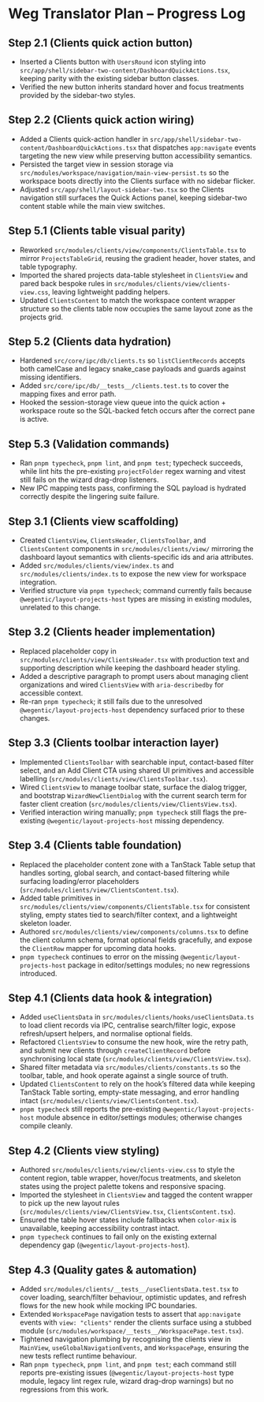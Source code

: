# Weg Translator Plan – Progress Log

## Step 2.1 (Clients quick action button)
- Inserted a Clients button with `UsersRound` icon styling into `src/app/shell/sidebar-two-content/DashboardQuickActions.tsx`, keeping parity with the existing sidebar button classes.
- Verified the new button inherits standard hover and focus treatments provided by the sidebar-two styles.

## Step 2.2 (Clients quick action wiring)
- Added a Clients quick-action handler in `src/app/shell/sidebar-two-content/DashboardQuickActions.tsx` that dispatches `app:navigate` events targeting the new view while preserving button accessibility semantics.
- Persisted the target view in session storage via `src/modules/workspace/navigation/main-view-persist.ts` so the workspace boots directly into the Clients surface with no sidebar flicker.
- Adjusted `src/app/shell/layout-sidebar-two.tsx` so the Clients navigation still surfaces the Quick Actions panel, keeping sidebar-two content stable while the main view switches.

## Step 5.1 (Clients table visual parity)
- Reworked `src/modules/clients/view/components/ClientsTable.tsx` to mirror `ProjectsTableGrid`, reusing the gradient header, hover states, and table typography.
- Imported the shared projects data-table stylesheet in `ClientsView` and pared back bespoke rules in `src/modules/clients/view/clients-view.css`, leaving lightweight padding helpers.
- Updated `ClientsContent` to match the workspace content wrapper structure so the clients table now occupies the same layout zone as the projects grid.

## Step 5.2 (Clients data hydration)
- Hardened `src/core/ipc/db/clients.ts` so `listClientRecords` accepts both camelCase and legacy snake_case payloads and guards against missing identifiers.
- Added `src/core/ipc/db/__tests__/clients.test.ts` to cover the mapping fixes and error path.
- Hooked the session-storage view queue into the quick action + workspace route so the SQL-backed fetch occurs after the correct pane is active.

## Step 5.3 (Validation commands)
- Ran `pnpm typecheck`, `pnpm lint`, and `pnpm test`; typecheck succeeds, while lint hits the pre-existing `projectFolder` regex warning and vitest still fails on the wizard drag-drop listeners.
- New IPC mapping tests pass, confirming the SQL payload is hydrated correctly despite the lingering suite failure.

## Step 3.1 (Clients view scaffolding)
- Created `ClientsView`, `ClientsHeader`, `ClientsToolbar`, and `ClientsContent` components in `src/modules/clients/view/` mirroring the dashboard layout semantics with clients-specific ids and aria attributes.
- Added `src/modules/clients/view/index.ts` and `src/modules/clients/index.ts` to expose the new view for workspace integration.
- Verified structure via `pnpm typecheck`; command currently fails because `@wegentic/layout-projects-host` types are missing in existing modules, unrelated to this change.

## Step 3.2 (Clients header implementation)
- Replaced placeholder copy in `src/modules/clients/view/ClientsHeader.tsx` with production text and supporting description while keeping the dashboard header styling.
- Added a descriptive paragraph to prompt users about managing client organizations and wired `ClientsView` with `aria-describedby` for accessible context.
- Re-ran `pnpm typecheck`; it still fails due to the unresolved `@wegentic/layout-projects-host` dependency surfaced prior to these changes.

## Step 3.3 (Clients toolbar interaction layer)
- Implemented `ClientsToolbar` with searchable input, contact-based filter select, and an Add Client CTA using shared UI primitives and accessible labelling (`src/modules/clients/view/ClientsToolbar.tsx`).
- Wired `ClientsView` to manage toolbar state, surface the dialog trigger, and bootstrap `WizardNewClientDialog` with the current search term for faster client creation (`src/modules/clients/view/ClientsView.tsx`).
- Verified interaction wiring manually; `pnpm typecheck` still flags the pre-existing `@wegentic/layout-projects-host` missing dependency.

## Step 3.4 (Clients table foundation)
- Replaced the placeholder content zone with a TanStack Table setup that handles sorting, global search, and contact-based filtering while surfacing loading/error placeholders (`src/modules/clients/view/ClientsContent.tsx`).
- Added table primitives in `src/modules/clients/view/components/ClientsTable.tsx` for consistent styling, empty states tied to search/filter context, and a lightweight skeleton loader.
- Authored `src/modules/clients/view/components/columns.tsx` to define the client column schema, format optional fields gracefully, and expose the `ClientRow` mapper for upcoming data hooks.
- `pnpm typecheck` continues to error on the missing `@wegentic/layout-projects-host` package in editor/settings modules; no new regressions introduced.

## Step 4.1 (Clients data hook & integration)
- Added `useClientsData` in `src/modules/clients/hooks/useClientsData.ts` to load client records via IPC, centralise search/filter logic, expose refresh/upsert helpers, and normalise optional fields.
- Refactored `ClientsView` to consume the new hook, wire the retry path, and submit new clients through `createClientRecord` before synchronising local state (`src/modules/clients/view/ClientsView.tsx`).
- Shared filter metadata via `src/modules/clients/constants.ts` so the toolbar, table, and hook operate against a single source of truth.
- Updated `ClientsContent` to rely on the hook’s filtered data while keeping TanStack Table sorting, empty-state messaging, and error handling intact (`src/modules/clients/view/ClientsContent.tsx`).
- `pnpm typecheck` still reports the pre-existing `@wegentic/layout-projects-host` module absence in editor/settings modules; otherwise changes compile cleanly.

## Step 4.2 (Clients view styling)
- Authored `src/modules/clients/view/clients-view.css` to style the content region, table wrapper, hover/focus treatments, and skeleton states using the project palette tokens and responsive spacing.
- Imported the stylesheet in `ClientsView` and tagged the content wrapper to pick up the new layout rules (`src/modules/clients/view/ClientsView.tsx`, `ClientsContent.tsx`).
- Ensured the table hover states include fallbacks when `color-mix` is unavailable, keeping accessibility contrast intact.
- `pnpm typecheck` continues to fail only on the existing external dependency gap (`@wegentic/layout-projects-host`).

## Step 4.3 (Quality gates & automation)
- Added `src/modules/clients/__tests__/useClientsData.test.tsx` to cover loading, search/filter behaviour, optimistic updates, and refresh flows for the new hook while mocking IPC boundaries.
- Extended `WorkspacePage` navigation tests to assert that `app:navigate` events with `view: "clients"` render the clients surface using a stubbed module (`src/modules/workspace/__tests__/WorkspacePage.test.tsx`).
- Tightened navigation plumbing by recognising the clients view in `MainView`, `useGlobalNavigationEvents`, and `WorkspacePage`, ensuring the new tests reflect runtime behaviour.
- Ran `pnpm typecheck`, `pnpm lint`, and `pnpm test`; each command still reports pre-existing issues (`@wegentic/layout-projects-host` type module, legacy lint regex rule, wizard drag-drop warnings) but no regressions from this work.
